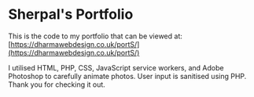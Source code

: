 # Sherpal's Portfolio

This is the code to my portfolio that can be viewed at: [https://dharmawebdesign.co.uk/portS/](https://dharmawebdesign.co.uk/portS/)

I utilised HTML, PHP, CSS, JavaScript service workers, and Adobe Photoshop to carefully animate photos. User input is sanitised using PHP. Thank you for checking it out.
